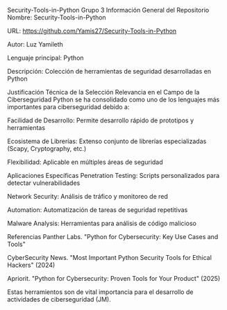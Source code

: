 Security-Tools-in-Python
Grupo 3
Información General del Repositorio
Nombre: Security-Tools-in-Python
 
URL: https://github.com/Yamis27/Security-Tools-in-Python
 
Autor: Luz Yamileth
 
Lenguaje principal: Python
 
Descripción: Colección de herramientas de seguridad desarrolladas en Python
 
Justificación Técnica de la Selección
Relevancia en el Campo de la Ciberseguridad
Python se ha consolidado como uno de los lenguajes más importantes para ciberseguridad debido a:
 
Facilidad de Desarrollo: Permite desarrollo rápido de prototipos y herramientas
 
Ecosistema de Librerías: Extenso conjunto de librerías especializadas (Scapy, Cryptography, etc.)
 
Flexibilidad: Aplicable en múltiples áreas de seguridad
 
Aplicaciones Específicas
Penetration Testing: Scripts personalizados para detectar vulnerabilidades
 
Network Security: Análisis de tráfico y monitoreo de red
 
Automation: Automatización de tareas de seguridad repetitivas
 
Malware Analysis: Herramientas para análisis de código malicioso
 
Referencias
Panther Labs. "Python for Cybersecurity: Key Use Cases and Tools"
 
CyberSecurity News. "Most Important Python Security Tools for Ethical Hackers" (2024)
 
Apriorit. "Python for Cybersecurity: Proven Tools for Your Product" (2025)

Estas herramientos son de vital importancia para el desarrollo de actividades de ciberseguridad (JM).